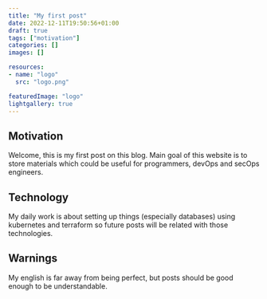 ```yaml
---
title: "My first post"
date: 2022-12-11T19:50:56+01:00
draft: true
tags: ["motivation"]
categories: []
images: []

resources:
- name: "logo"
  src: "logo.png"

featuredImage: "logo"
lightgallery: true
---
```


## Motivation
Welcome, this is my first post on this blog. Main goal of this website is to store materials which could be useful for programmers, devOps and secOps engineers.

## Technology
My daily work is about setting up things (especially databases) using kubernetes and terraform so future posts will be related with those technologies.

## Warnings
My english is far away from being perfect, but posts should be good enough to be understandable.


